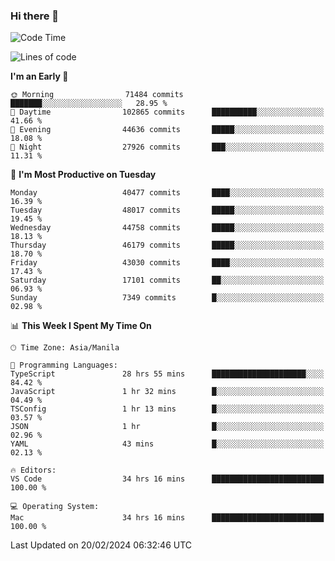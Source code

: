 ### Hi there 👋

<!--START_SECTION:waka-->
![Code Time](http://img.shields.io/badge/Code%20Time-4%2C905%20hrs%2046%20mins-blue)

![Lines of code](https://img.shields.io/badge/From%20Hello%20World%20I%27ve%20Written-110.2%20million%20lines%20of%20code-blue)

**I'm an Early 🐤** 

```text
🌞 Morning                71484 commits       ███████░░░░░░░░░░░░░░░░░░   28.95 % 
🌆 Daytime                102865 commits      ██████████░░░░░░░░░░░░░░░   41.66 % 
🌃 Evening                44636 commits       █████░░░░░░░░░░░░░░░░░░░░   18.08 % 
🌙 Night                  27926 commits       ███░░░░░░░░░░░░░░░░░░░░░░   11.31 % 
```
📅 **I'm Most Productive on Tuesday** 

```text
Monday                   40477 commits       ████░░░░░░░░░░░░░░░░░░░░░   16.39 % 
Tuesday                  48017 commits       █████░░░░░░░░░░░░░░░░░░░░   19.45 % 
Wednesday                44758 commits       █████░░░░░░░░░░░░░░░░░░░░   18.13 % 
Thursday                 46179 commits       █████░░░░░░░░░░░░░░░░░░░░   18.70 % 
Friday                   43030 commits       ████░░░░░░░░░░░░░░░░░░░░░   17.43 % 
Saturday                 17101 commits       ██░░░░░░░░░░░░░░░░░░░░░░░   06.93 % 
Sunday                   7349 commits        █░░░░░░░░░░░░░░░░░░░░░░░░   02.98 % 
```


📊 **This Week I Spent My Time On** 

```text
🕑︎ Time Zone: Asia/Manila

💬 Programming Languages: 
TypeScript               28 hrs 55 mins      █████████████████████░░░░   84.42 % 
JavaScript               1 hr 32 mins        █░░░░░░░░░░░░░░░░░░░░░░░░   04.49 % 
TSConfig                 1 hr 13 mins        █░░░░░░░░░░░░░░░░░░░░░░░░   03.57 % 
JSON                     1 hr                █░░░░░░░░░░░░░░░░░░░░░░░░   02.96 % 
YAML                     43 mins             █░░░░░░░░░░░░░░░░░░░░░░░░   02.13 % 

🔥 Editors: 
VS Code                  34 hrs 16 mins      █████████████████████████   100.00 % 

💻 Operating System: 
Mac                      34 hrs 16 mins      █████████████████████████   100.00 % 
```


 Last Updated on 20/02/2024 06:32:46 UTC
<!--END_SECTION:waka-->


<!--
**rad182/rad182** is a ✨ _special_ ✨ repository because its `README.md` (this file) appears on your GitHub profile.

Here are some ideas to get you started:

- 🔭 I’m currently working on ...
- 🌱 I’m currently learning ...
- 👯 I’m looking to collaborate on ...
- 🤔 I’m looking for help with ...
- 💬 Ask me about ...
- 📫 How to reach me: ...
- 😄 Pronouns: ...
- ⚡ Fun fact: ...
-->
